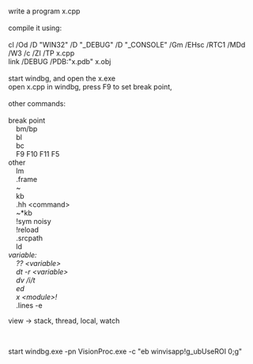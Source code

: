 <br />write a program x.cpp<br /><br />compile it using:<br /><br />cl /Od /D "WIN32" /D "_DEBUG" /D "_CONSOLE" /Gm /EHsc /RTC1 /MDd /W3 /c /ZI /TP x.cpp<br />link /DEBUG /PDB:"x.pdb" x.obj<br /><br />start windbg, and open the x.exe<br />open x.cpp in windbg, press F9 to set break point, <br /><br />other commands:<br /><br />break point<br />&nbsp;&nbsp; &nbsp;bm/bp<br />&nbsp;&nbsp; &nbsp;bl<br />&nbsp;&nbsp; &nbsp;bc<br />&nbsp;&nbsp; &nbsp;F9 F10 F11 F5<br />other<br />&nbsp;&nbsp; &nbsp;lm<br />&nbsp;&nbsp; &nbsp;.frame<br />&nbsp;&nbsp; &nbsp;~<br />&nbsp;&nbsp; &nbsp;kb<br />&nbsp;&nbsp; &nbsp;.hh &lt;command&gt;<br />&nbsp;&nbsp; &nbsp;~*kb<br />&nbsp;&nbsp; &nbsp;!sym noisy<br />&nbsp;&nbsp; &nbsp;!reload<br />&nbsp;&nbsp; &nbsp;.srcpath<br />&nbsp;&nbsp; &nbsp;ld *<br />variable:<br />&nbsp;&nbsp; &nbsp;?? &lt;variable&gt;<br />&nbsp;&nbsp; &nbsp;dt -r &lt;variable&gt;<br />&nbsp;&nbsp; &nbsp;dv /i/t<br />&nbsp;&nbsp; &nbsp;ed<br />&nbsp;&nbsp; &nbsp;x &lt;module&gt;!*<br />&nbsp;&nbsp; &nbsp;.lines -e<br /><p>view -&gt; stack, thread, local, watch </p><p>&nbsp;</p><p>start&nbsp;windbg.exe -pn VisionProc.exe -c "eb winvisapp!g_ubUseROI 0;g" <br /></p>